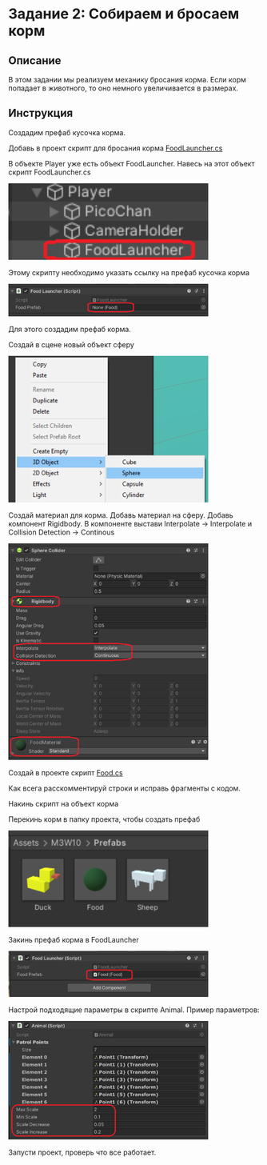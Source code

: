 # Задание 2: Собираем и бросаем корм

## Описание

В этом задании мы реализуем механику бросания корма. Если корм попадает в животного, то оно немного увеличивается в размерах.

## Инструкция

Создадим префаб кусочка корма.

Добавь в проект скрипт для бросания корма [FoodLauncher.cs](https://github.com/copetonrob/YP_Unity_M3_W10/blob/main/FoodLauncher.cs)

В объекте Player уже есть объект FoodLauncher. Навесь на этот объект скрипт FoodLauncher.cs

<img src="https://github.com/copetonrob/YP_Unity_M3_W10/blob/main/img/FoodLauncher.png" width="400"/>

Этому скрипту необходимо указать ссылку на префаб кусочка корма

<img src="https://github.com/copetonrob/YP_Unity_M3_W10/blob/main/img/FoodPrefabRef.png" width="400"/>

Для этого создадим префаб корма.

Создай в сцене новый объект сферу

<img src="https://github.com/copetonrob/YP_Unity_M3_W10/blob/main/img/Sphere.png" width="400"/>

Создай материал для корма. Добавь материал на сферу. Добавь компонент Rigidbody. В компоненте выстави 
Interpolate -> Interpolate 
и 
Collision Detection -> Continous

<img src="https://github.com/copetonrob/YP_Unity_M3_W10/blob/main/img/Components.png" width="400"/>

Создай в проекте скрипт [Food.cs](https://github.com/copetonrob/YP_Unity_M3_W10/blob/main/Food.cs)

Как всега расскомментируй строки и исправь фрагменты с кодом.

Накинь скрипт на объект корма

Перекинь корм в папку проекта, чтобы создать префаб

<img src="https://github.com/copetonrob/YP_Unity_M3_W10/blob/main/img/Prefabs.png" width="400"/>

Закинь префаб корма в FoodLauncher

<img src="https://github.com/copetonrob/YP_Unity_M3_W10/blob/main/img/AddFoodPrefab.png" width="400"/>

Настрой подходящие параметры в скрипте Animal. Пример параметров:

<img src="https://github.com/copetonrob/YP_Unity_M3_W10/blob/main/img/Params.png" width="400"/>

Запусти проект, проверь что все работает.

